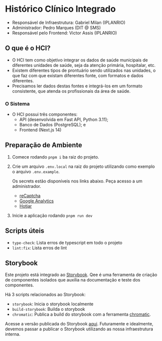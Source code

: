 # Histórico Clínico Integrado
- Responsável de Infraestrutura: Gabriel Milan (IPLANRIO)
- Administrador: Pedro Marques (DIT @ SMS)
- Responsável pelo Frontend: Victor Assis (IPLANRIO)

## O que é o HCI?
- O HCI tem como objetivo integrar os dados de saúde municipais de diferentes unidades de saúde, seja da atenção primária, hospitalar, etc.
- Existem diferentes tipos de prontuário sendo utilizados nas unidades, o que faz com que existam diferentes fonte, com formatos e dados diferentes.
- Precisamos ler dados destas fontes e integrá-los em um formato consistente, que atenda os profissionais da área de saúde.

### O Sistema
- O HCI possui três componentes:
  - API (desenvolvida em Fast API, Python 3.11);
  - Banco de Dados (PostgreSQL); e
  - Frontend (Next.js 14) 

## Preparação de Ambiente
1. Comece rodando `pnpm i` ba raiz do projeto.
2. Crie um arquivo  `.env.local` na raiz do projeto utilizando como exemplo o arquivo `.env.example`.
  
    Os secrets estão disponíveis nos links abaixo. Peça acesso a um administrador.
      - [reCaptcha](https://www.google.com/u/0/recaptcha/admin)
      - [Google Analytics](https://analytics.google.com/)
      - [Hotjar](https://insights.hotjar.com/)
3. Inicie a aplicação rodando `pnpm run dev`

## Scripts úteis
- `type-check`: Lista erros de typescript em todo o projeto
- `lint:fix`: Lista erros de lint

## Storybook
Este projeto está integrado ao [Storybook](https://storybook.js.org/). Qee é uma ferramenta de criação de componentes isolados que auxilia na documentação e teste dos componentes.

Há 3 scripts relacionados ao Storybook:
- `storybook`: Inicia o storybook localmente
- `build-storybook`: Builda o storybook
- `chromatic`: Publica a build do storybook com a ferramenta [chromatic](https://www.chromatic.com/).

Acesse a versão publicada do Storybook [aqui](https://staging--673621be6b8acfb1cfb34e7f.chromatic.com/). Futuramente e idealmente, devemos passar a publicar o Storybook utilizando as nossa infraestrutura interna.